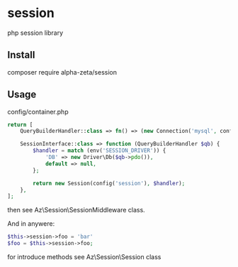 # session
php session library
## Install
composer require alpha-zeta/session
## Usage
config/container.php
```php
return [
    QueryBuilderHandler::class => fn() => (new Connection('mysql', config('database', 'connect.mysql')))->getQueryBuilder(),

    SessionInterface::class => function (QueryBuilderHandler $qb) {
        $handler = match (env('SESSION_DRIVER')) {
            'DB' => new Driver\Db($qb->pdo()),
            default => null,
        };

        return new Session(config('session'), $handler);
    },
];
```
then see Az\Session\SessionMiddleware class.

And in anywere:
```php
$this->session->foo = 'bar'
$foo = $this->session->foo;
```

for introduce methods see Az\Session\Session class
